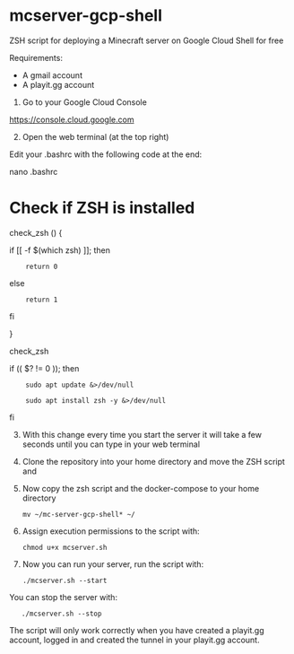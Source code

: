 # mcserver-gcp-shell
ZSH script for deploying a Minecraft server on Google Cloud Shell for free

Requirements:

- A gmail account
- A playit.gg account


1. Go to your Google Cloud Console

https://console.cloud.google.com


2. Open the web terminal (at the top right)


Edit your .bashrc with the following code at the end:

nano .bashrc

# Check if ZSH is installed

check_zsh () {

 if [[ -f $(which zsh) ]]; then

        return 0
        
else

        return 1

fi

}


check_zsh


if (( $? != 0 )); then

        sudo apt update &>/dev/null
        
        sudo apt install zsh -y &>/dev/null


fi



3. With this change every time you start the server it will take a few seconds until you can type in your web terminal


4. Clone the repository into your home directory and move the ZSH script and 


5. Now copy the zsh script and the docker-compose to your home directory

       mv ~/mc-server-gcp-shell* ~/

6. Assign execution permissions to the script with:

       chmod u+x mcserver.sh

7. Now you can run your server, run the script with:

       ./mcserver.sh --start

You can stop the server with:

       ./mcserver.sh --stop

The script will only work correctly when you have created a playit.gg account, logged in and created the tunnel in your playit.gg account.

